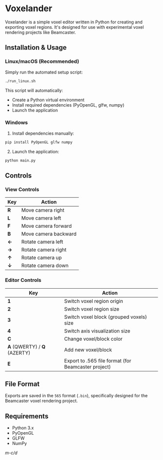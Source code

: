 # Voxelander

Voxelander is a simple voxel editor written in Python for creating and exporting voxel regions. It's designed for use with experimental voxel rendering projects like Beamcaster.

## Installation & Usage

### Linux/macOS (Recommended)
Simply run the automated setup script:
```bash
./run_linux.sh
```
This script will automatically:
- Create a Python virtual environment
- Install required dependencies (PyOpenGL, glfw, numpy)
- Launch the application

### Windows
1. Install dependencies manually:
```bash
pip install PyOpenGL glfw numpy
```

2. Launch the application:
```bash
python main.py
```

## Controls

### View Controls
| Key | Action |
|-----|--------|
| **R** | Move camera right |
| **L** | Move camera left |
| **F** | Move camera forward |
| **B** | Move camera backward |
| **←** | Rotate camera left |
| **→** | Rotate camera right |
| **↑** | Rotate camera up |
| **↓** | Rotate camera down |

### Editor Controls
| Key | Action |
|-----|--------|
| **1** | Switch voxel region origin |
| **2** | Switch voxel region size |
| **3** | Switch voxel block (grouped voxels) size |
| **4** | Switch axis visualization size |
| **C** | Change voxel/block color |
| **A** (QWERTY) / **Q** (AZERTY) | Add new voxel/block |
| **E** | Export to .565 file format (for Beamcaster project) |

## File Format
Exports are saved in the `565` format (`.bin`), specifically designed for the Beamcaster voxel rendering project.

## Requirements
- Python 3.x
- PyOpenGL
- GLFW
- NumPy

*m-c/d*
